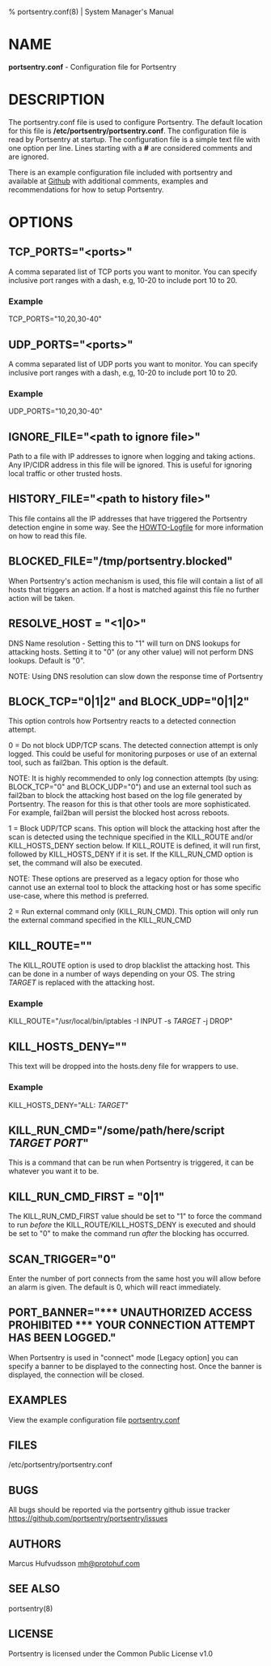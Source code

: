 % portsentry.conf(8) | System Manager's Manual

# NAME

**portsentry.conf** \- Configuration file for Portsentry

# DESCRIPTION

The portsentry.conf file is used to configure Portsentry. The default location for this file is **/etc/portsentry/portsentry.conf**. The configuration file is read by Portsentry at startup. The configuration file is a simple text file with one option per line. Lines starting with a **#** are considered comments and are ignored.

There is an example configuration file included with portsentry and available at [Github](https://github.com/portsentry/portsentry/blob/master/examples/portsentry.conf) with additional comments, examples and recommendations for how to setup Portsentry.

# OPTIONS

## TCP_PORTS="\<ports\>"

A comma separated list of TCP ports you want to monitor. You can specify inclusive port ranges with a dash, e.g, 10-20 to include port 10 to 20.

### Example

TCP_PORTS="10,20,30-40"

## UDP_PORTS="\<ports\>"

A comma separated list of UDP ports you want to monitor. You can specify inclusive port ranges with a dash, e.g, 10-20 to include port 10 to 20.

### Example

UDP_PORTS="10,20,30-40"

## IGNORE_FILE="\<path to ignore file\>"

Path to a file with IP addresses to ignore when logging and taking actions. Any IP/CIDR address in this file will be ignored. This is useful for ignoring local traffic or other trusted hosts.

## HISTORY_FILE="\<path to history file\>"

This file contains all the IP addresses that have triggered the Portsentry detection engine in some way. See the [HOWTO-Logfile](https://github.com/portsentry/portsentry/blob/master/docs/HOWTO-Logfile.md) for more information on how to read this file.

## BLOCKED_FILE="/tmp/portsentry.blocked"

When Portsentry's action mechanism is used, this file will contain a list of all hosts that triggers an action. If a host is matched against this file no further action will be taken.


## RESOLVE_HOST = "<1|0>"

DNS Name resolution - Setting this to "1" will turn on DNS lookups for attacking hosts. Setting it to "0" (or any other value) will not perform DNS lookups. Default is "0".

NOTE: Using DNS resolution can slow down the response time of Portsentry


## BLOCK_TCP="0|1|2" and BLOCK_UDP="0|1|2"

This option controls how Portsentry reacts to a detected connection attempt.

0 = Do not block UDP/TCP scans. The detected connection attempt is only logged. This could be useful for monitoring purposes or use of an external tool, such as fail2ban. This option is the default.

NOTE: It is highly recommended to only log connection attempts (by using: BLOCK_TCP="0" and BLOCK_UDP="0") and use an external tool such as fail2ban to block the attacking host based on the log file generated by Portsentry. The reason for this is that other tools are more sophisticated. For example, fail2ban will persist the blocked host across reboots.

1 = Block UDP/TCP scans. This option will block the attacking host after the scan is detected using the technique specified in the KILL_ROUTE and/or KILL_HOSTS_DENY section below. If KILL_ROUTE is defined, it will run first, followed by KILL_HOSTS_DENY if it is set. If the KILL_RUN_CMD option is set, the command will also be executed.

NOTE: These options are preserved as a legacy option for those who cannot use an external tool to block the attacking host or has some specific use-case, where this method is preferred.

2 = Run external command only (KILL_RUN_CMD). This option will only run the external command specified in the KILL_RUN_CMD

## KILL_ROUTE="<shell command>"

The KILL_ROUTE option is used to drop blacklist the attacking host. This can be done in a number of ways depending on your OS.  The string $TARGET$ is replaced with the attacking host.

### Example

KILL_ROUTE="/usr/local/bin/iptables -I INPUT -s $TARGET$ -j DROP"

## KILL_HOSTS_DENY="<hosts deny entry>"

This text will be dropped into the hosts.deny file for wrappers to use.

### Example

KILL_HOSTS_DENY="ALL: $TARGET$"

## KILL_RUN_CMD="/some/path/here/script $TARGET$ $PORT$"

This is a command that can be run when Portsentry is triggered, it can be whatever you want it to be.

## KILL_RUN_CMD_FIRST = "0|1"

The KILL_RUN_CMD_FIRST value should be set to "1" to force the command to run *before* the KILL_ROUTE/KILL_HOSTS_DENY is executed and should be set to "0" to make the command run *after* the blocking has occurred.

## SCAN_TRIGGER="0"

Enter the number of port connects from the same host you will allow before an alarm is given. The default is 0, which will react immediately.

## PORT_BANNER="*** UNAUTHORIZED ACCESS PROHIBITED *** YOUR CONNECTION ATTEMPT HAS BEEN LOGGED."

When Portsentry is used in "connect" mode [Legacy option] you can specify a banner to be displayed to the connecting host. Once the banner is displayed, the connection will be closed.

## EXAMPLES

View the example configuration file [portsentry.conf](https://github.com/portsentry/portsentry/blob/master/examples/portsentry.conf)

## FILES

/etc/portsentry/portsentry.conf

## BUGS

All bugs should be reported via the portsentry github issue tracker https://github.com/portsentry/portsentry/issues

## AUTHORS

Marcus Hufvudsson <mh@protohuf.com>

## SEE ALSO

portsentry(8)

## LICENSE

Portsentry is licensed under the Common Public License v1.0
